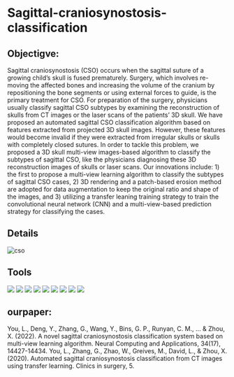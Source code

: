 # Sagittal-craniosynostosis-classification

## Objectigve:
Sagittal craniosynostosis (CSO) occurs when the sagittal suture of a growing child’s skull is fused prematurely. Surgery, which involves re-moving the affected bones and increasing the volume of the cranium by repositioning the bone segments or using external forces to guide, is the primary treatment for CSO. For preparation of the surgery, physicians usually classify sagittal CSO subtypes by examining the reconstruction of skulls from CT images or the laser scans of the patients’ 3D skull. We have proposed an automated sagittal CSO classification algorithm based on features extracted from projected 3D skull images. However, these features would become invalid if they were extracted from irregular skulls or skulls with completely closed sutures. In order to tackle this problem, we proposed a 3D skull multi-view images-based algorithm to classify the subtypes of sagittal CSO, like the physicians diagnosing these 3D reconstruction images of skulls or laser scans. Our innovations include: 1) the first to propose a multi-view learning algorithm to classify the subtypes of sagittal CSO cases, 2) 3D rendering and a patch-based erosion method are adopted for data augmentation to keep the original ratio
and shape of the images, and 3) utilizing a transfer leaning training strategy to train the convolutional neural network (CNN) and a multi-view-based prediction strategy for classifying the cases.
## Details

![cso](https://github.com/user-attachments/assets/eeb8b331-f794-4972-80d8-d19d8917e846)

## Tools

<img src="https://img.shields.io/badge/-Tensorflow-4D4D4D?&style=for-the-badge&logo=CompTIA&logoColor=white" />
<img src="https://img.shields.io/badge/-OpenCV-006400?&style=for-the-badge&logoColor=white" />
<img src="https://img.shields.io/badge/-3D rendering-000080?&style=for-the-badge&logoColor=white" />
<img src="https://img.shields.io/badge/-3D reconstruction-3776ab?&style=for-the-badge&logo=python&logoColor=white" />
<img src="https://img.shields.io/badge/-Transfer Learning-EF5350?&style=for-the-badge&logo=tensorflow&logoColor=white" />
<img src="https://img.shields.io/badge/-data clearn and preprocessing-EE7600?&style=for-the-badge&logo=pytorch&logoColor=white" />
<img src="https://img.shields.io/badge/-tSNE-0097A7?&style=for-the-badge&logo=postgresql&logoColor=white" />
<img src="https://img.shields.io/badge/-Git-F05032?&style=for-the-badge&logo=git&logoColor=white" />
<img src="https://img.shields.io/badge/-data visualization-3776ab?&style=for-the-badge&logo=python&logoColor=white" />

## ourpaper:
You, L., Deng, Y., Zhang, G., Wang, Y., Bins, G. P., Runyan, C. M., ... & Zhou, X. (2022). A novel sagittal craniosynostosis classification system based on multi-view learning algorithm. Neural Computing and Applications, 34(17), 14427-14434.
You, L., Zhang, G., Zhao, W., Greives, M., David, L., & Zhou, X. (2020). Automated sagittal craniosynostosis classification from CT images using transfer learning. Clinics in surgery, 5.
